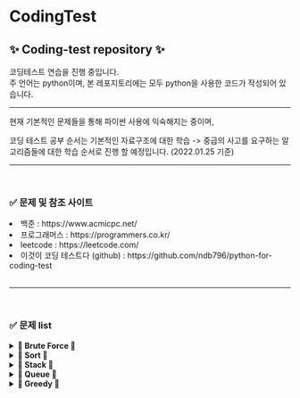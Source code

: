 # CodingTest

<h2><b>✨ Coding-test repository ✨</b></h2>

<p> 코딩테스트 연습을 진행 중입니다.<br/>주 언어는 python이며, 본 레포지토리에는 모두 python을 사용한 코드가 작성되어 있습니다.</p>

*** 

<p> 현재 기본적인 문제들을 통해 파이썬 사용에 익숙해지는 중이며, 

코딩 테스트 공부 순서는 기본적인 자료구조에 대한 학습 -> 중급의 사고를 요구하는 알고리즘들에 대한 학습 순서로 진행 할 예정입니다. 
(2022.01.25 기준)  
 </p>

***
<br/>

<h3> <b>✅ 문제 및 참조 사이트</b> </h3>
<li> 백준 : https://www.acmicpc.net/
<li> 프로그래머스 : https://programmers.co.kr/
<li> leetcode : https://leetcode.com/
<li> 이것이 코딩 테스트다 (github) : https://github.com/ndb796/python-for-coding-test 
<br/><br/>

***
<br/>

<h3> <b>✅ 문제 list</b> </h3> 

<details>
<summary> <b>🌸 Brute Force 🌸</b> </summary>
<div markdown="1">

| 알고리즘        | 일자         | 문제 사이트  | 문제 번호 | 등급       | 기타 |
|-------------|------------|---------|-------|----------|----|
| Brute Force | 2021.12.31 | [백준-한수](https://www.acmicpc.net/problem/1065)   | 1065 | silver 4 |  |
| Brute Force | 2021.12.30 | [백준-일곱난쟁이](https://www.acmicpc.net/problem/2309)  | 2309 | bronze 2 |  |
| Brute Force | 2022.01.03 | [백준-덩치](https://www.acmicpc.net/problem/7586) | 7586 | silver 5 |  |

</div>
</details>

<details>
<summary> <b>🌸 Sort 🌸</b> </summary>
<div markdown="1">

| 알고리즘        | 일자         | 문제 사이트  | 문제 번호 | 등급       | 기타 |
|-------------|------------|---------|-------|----------|----|
| Sort | 2022.01.11 | 회의실 배정   | 1931  | silver 5 |
| Sort | 2022.01.07 | 국영수      | 10825 | silver 4 |
| Sort | 2022.01.11 | 치킨 TOP N | 11582 | silver 4 |

</div>
</details>

<details>
<summary> <b>🌸 Stack 🌸</b> </summary>
<div markdown="1">

| 알고리즘        | 일자         | 문제 사이트  | 문제 번호 | 등급       | 기타 |
|-------------|------------|---------|-------|----------|----|
| Stack | 2022.01.18 | 탑          | 2493  | gold 5   |
| Stack | 2022.01.16 | 외계인의 기타 연주 | 2841  | silver 1 |
| Stack | 2022.01.18 | 제로         | 10773 | silver 4 |
| Stack | 2022.01.17 | 쇠막대기       | 10799 | silver 3 |
| Stack | 2022.01.15 | 스택         | 10828 | silver 4 |
| Stack | 2022.01.15 | 막대기        | 17608 | bronze 2 |

</div>
</details>

<details>
<summary> <b>🌸 Queue 🌸</b> </summary>
<div markdown="1">

| 알고리즘        | 일자         | 문제 사이트  | 문제 번호 | 등급       | 기타 |
|-------------|------------|---------|-------|----------|----|
| Queue | 2022.01.22 | 큐 | 10845 | silver 4 |

</div>
</details>

<details>
<summary> <b>🌸 Greedy 🌸</b> </summary>
<div markdown="1">

| 알고리즘        | 일자         | 문제 사이트  | 문제 번호 | 등급       | 기타 |
|-------------|------------|---------|-------|----------|----|
| Greedy | 2022.01.18 | 설탕 배달 | 2839  | bronze 1 |
| Greedy | 2022.01.22 | 폴리노미오 | 1343  | silver 5 |
| Greedy | 2022.01.18 | 신입 사원 | 1946  | silver 1 |
| Greedy | 2022.01.22 | 거스름돈  | 14916 | silver 5 |
| Greedy | 2022.01.22 | A->B  | 16953 | silver 1 |

</div>
</details>
